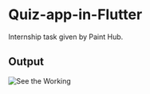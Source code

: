 # Quiz-app-in-Flutter
Internship task given by Paint Hub.
## Output
![See the Working](QuizApp.gif)
